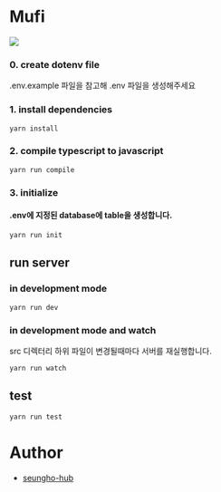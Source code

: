 # Mufi

![](https://elastic-ski-802.notion.site/image/https%3A%2F%2Fs3-us-west-2.amazonaws.com%2Fsecure.notion-static.com%2Fc2b5a3ff-6c92-4222-905e-cc0412cb20f7%2F%EB%AC%B4%ED%94%BC_%EB%A1%9C%EA%B3%A0.png?table=block&id=dc1d1d3b-27db-4dd2-8389-c0b272955973&spaceId=290827d9-99cd-42c4-8c2f-640909027e0e&width=250&userId=&cache=v2?size=20)


### 0. create dotenv file
    
.env.example 파일을 참고해 .env 파일을 생성해주세요
    
    
### 1. install dependencies


    yarn install


### 2. compile typescript to javascript

    yarn run compile
    
    
### 3. initialize

#### .env에 지정된 database에 table을 생성합니다.
    
    yarn run init


## run server


### in development mode

    yarn run dev


### in development mode and watch 

src 디렉터리 하위 파일이 변경될때마다 서버를 재실행합니다.

    yarn run watch


## test

    yarn run test

# Author

- [seungho-hub](https://github.com/seungho-hub)
